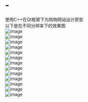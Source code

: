 # -
使用C++在Qt框架下为购物网站设计原型  
以下是在不同分辨率下的效果图  
![image](https://github.com/dingyuming102/-/blob/master/QtGuiApplication2/QtGuiApplication2/report/images/rendered1024x1366.png)  
![image](https://github.com/dingyuming102/-/blob/master/QtGuiApplication2/QtGuiApplication2/report/images/rendered1200x1050.png)  
![image](https://github.com/dingyuming102/-/blob/master/QtGuiApplication2/QtGuiApplication2/report/images/rendered1366x1024.png)  
![image](https://github.com/dingyuming102/-/blob/master/QtGuiApplication2/QtGuiApplication2/report/images/rendered1920x1050.png)  
![image](https://github.com/dingyuming102/-/blob/master/QtGuiApplication2/QtGuiApplication2/report/images/rendered1920x300.png)  
![image](https://github.com/dingyuming102/-/blob/master/QtGuiApplication2/QtGuiApplication2/report/images/rendered1920x800.png)  
![image](https://github.com/dingyuming102/-/blob/master/QtGuiApplication2/QtGuiApplication2/report/images/rendered300x300.png)  
![image](https://github.com/dingyuming102/-/blob/master/QtGuiApplication2/QtGuiApplication2/report/images/rendered320x568.png)  
![image](https://github.com/dingyuming102/-/blob/master/QtGuiApplication2/QtGuiApplication2/report/images/rendered375x812.png)  
![image](https://github.com/dingyuming102/-/blob/master/QtGuiApplication2/QtGuiApplication2/report/images/rendered500x1050.png)  
![image](https://github.com/dingyuming102/-/blob/master/QtGuiApplication2/QtGuiApplication2/report/images/rendered568x320.png)  
![image](https://github.com/dingyuming102/-/blob/master/QtGuiApplication2/QtGuiApplication2/report/images/rendered700x1050.png)  
![image](https://github.com/dingyuming102/-/blob/master/QtGuiApplication2/QtGuiApplication2/report/images/rendered812x375.png)  
